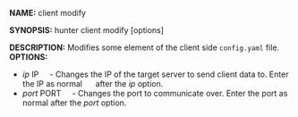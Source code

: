 **NAME:** 
client modify

**SYNOPSIS:**
hunter client modify [options]

**DESCRIPTION:**
Modifies some element of the client side `config.yaml` file.
**OPTIONS:**
- *ip* IP
&nbsp;&nbsp;&nbsp;&nbsp;- Changes the IP of the target server to send client data to. Enter the IP as normal
&nbsp;&nbsp;&nbsp;&nbsp;  after the *ip* option.
- *port* PORT
&nbsp;&nbsp;&nbsp;&nbsp;- Changes the port to communicate over. Enter the port as normal after the *port* option.
